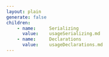 ```yaml
---
layout: plain
generate: false
children:
    - name:     Serializing
      value:    usageSerializing.md
    - name:     Declarations
      value:    usageDeclarations.md
---
```

